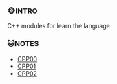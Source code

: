 ### :monkey_face:INTRO

C++ modules for learn the language

### :cat:NOTES
* [CPP00](https://github.com/yixin1230/CPP_Module/blob/main/CPP00/README.md)
* [CPP01](https://github.com/yixin1230/CPP_Module/blob/main/CPP01/README.md)
* [CPP02](https://github.com/yixin1230/CPP_Module/blob/main/CPP02/README.md)